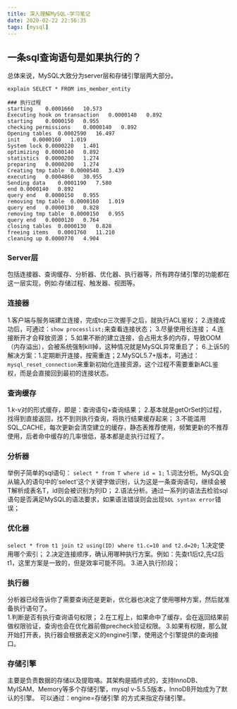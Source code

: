```yaml
---
title: 深入理解MySQL-学习笔记
date: 2020-02-22 22:56:35
tags: [mysql]
---
```

  
## 一条sql查询语句是如果执行的？
总体来说，MySQL大致分为server层和存储引擎层两大部分。

```
explain SELECT * FROM ims_member_entity

### 执行过程
starting	0.0001660	10.573
Executing hook on transaction 	0.0000140	0.892
starting	0.0000150	0.955
checking permissions	0.0000140	0.892
Opening tables	0.0002590	16.497
init	0.0000160	1.019
System lock	0.0000220	1.401
optimizing	0.0000140	0.892
statistics	0.0000200	1.274
preparing	0.0000200	1.274
Creating tmp table	0.0000540	3.439
executing	0.0004860	30.955
Sending data	0.0001190	7.580
end	0.0000140	0.892
query end	0.0000150	0.955
removing tmp table	0.0000160	1.019
query end	0.0000130	0.828
removing tmp table	0.0000150	0.955
query end	0.0000120	0.764
closing tables	0.0000130	0.828
freeing items	0.0001760	11.210
cleaning up	0.0000770	4.904
```
### Server层
包括连接器、查询缓存、分析器、优化器、执行器等，所有跨存储引擎的功能都在这一层实现，例如:存储过程、触发器、视图等。

### 连接器
1.客户端与服务端建立连接，完成tcp三次握手之后，就执行ACL鉴权；
2.连接成功后，可通过：`show processlist;`来查看连接状态；
3.尽量使用长连接；
4.连接断开才会释放资源；
5.如果不断的建立连接，会占用太多的内存，导致OOM（内存溢出），会被系统强制kill掉，这种情况就是MySQL异常重启了；
6.上诉5的解决方案：1.定期断开连接，按需重连；2.MySQL5.7+版本，可通过：`mysql_reset_connection`来重新初始化连接资源，这个过程不需要重新ACL鉴权，而是会直接回到最初的连接状态。

### 查询缓存
1.k-v对的形式缓存，即是：查询语句+查询结果；
2.基本就是getOrSet的过程，找得到直接返回，找不到则执行查询，将执行结果缓存起来；
3.不能滥用SQL_CACHE，每次更新会清空建立的缓存，静态表推荐使用，频繁更新的不推荐使用，后者命中缓存的几率很低，基本都是走执行过程了。

### 分析器
举例子简单的sql语句：
`
select * from T where id = 1;
`
1.词法分析。MySQL会从输入的语句中的'select'这个关键字做识别，认为这是一条查询语句，继续会被T解析成表名T，id则会被识别为列ID；
2.语法分析。通过一系列的语法去检验sql语句是否满足MySQL的语法要求，如果语法错误则会出现`SQL syntax error`错误；

### 优化器
`select * from t1 join t2 using(ID) where t1.c=10 and t2.d=20;`
1.决定使用哪个索引；
2.决定连接顺序，确认用哪种执行方案。例如：先查t1后t2,先t2后t1，这里方案是一致的，但是效率可能不同。
3.进入执行阶段；

### 执行器
分析器已经告诉你了需要查询还是更新，优化器也决定了使用哪种方案，然后就准备执行语句了。  
1.判断是否有执行查询语句权限；
2.在工程上，如果命中了缓存，会在返回结果前做权限验证，查询也会在优化器前做precheck验证权限。
3.如果有权限，那么就开始打开表，执行器会根据表定义的engine引擎，使用这个引擎提供的查询接口。

### 存储引擎
主要是负责数据的存储以及提取咯。其架构是插件式的，支持InnoDB、MyISAM、Memory等多个存储引擎，mysql v-5.5.5版本，InnoDB开始成为了默认的引擎。
可以通过：engine=存储引擎 的方式来指定存储引擎。
